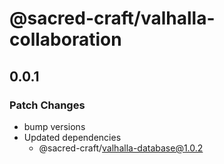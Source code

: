 # @sacred-craft/valhalla-collaboration

## 0.0.1

### Patch Changes

- bump versions
- Updated dependencies
  - @sacred-craft/valhalla-database@1.0.2
